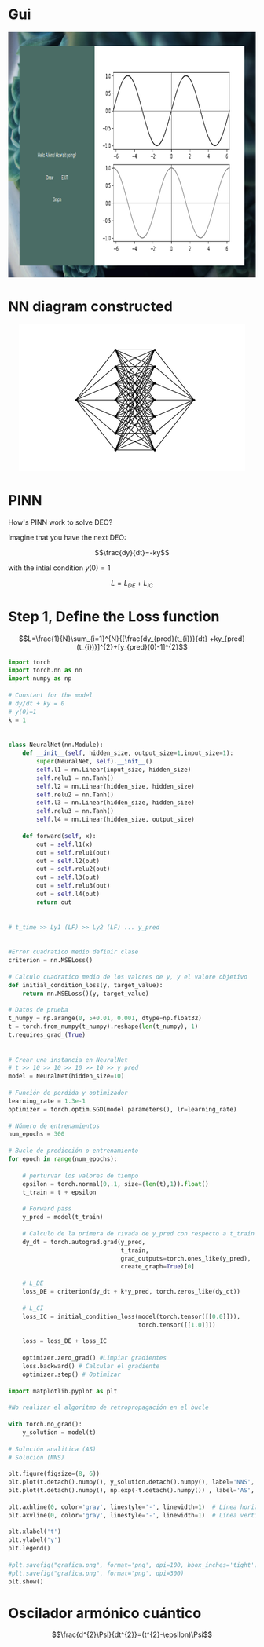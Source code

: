 # Gui 


<p align="center">
  <img width="900" height="500" src="gui.png">
</p>

# NN diagram constructed 

<p align="center">
  <img width="460" height="300" src="NN.png">
</p>

# PINN
How's PINN work to solve DEO?

Imagine that you have the next DEO: 

$$\frac{dy}{dt}=-ky$$ 

with the intial condition $y(0)=1$

$$L = L_{DE} + L_{IC}$$

# Step 1, Define the Loss function 

$$L=\frac{1}{N}\sum_{i=1}^{N}{[\frac{dy_{pred}(t_{i})}{dt}   +ky_{pred}(t_{i})}]^{2}+[y_{pred}(0)-1]^{2}$$


```python
import torch
import torch.nn as nn
import numpy as np

# Constant for the model
# dy/dt + ky = 0
# y(0)=1
k = 1


class NeuralNet(nn.Module):
    def __init__(self, hidden_size, output_size=1,input_size=1):
        super(NeuralNet, self).__init__()
        self.l1 = nn.Linear(input_size, hidden_size)
        self.relu1 = nn.Tanh()
        self.l2 = nn.Linear(hidden_size, hidden_size)
        self.relu2 = nn.Tanh()
        self.l3 = nn.Linear(hidden_size, hidden_size)
        self.relu3 = nn.Tanh()
        self.l4 = nn.Linear(hidden_size, output_size)

    def forward(self, x):
        out = self.l1(x)
        out = self.relu1(out)
        out = self.l2(out)
        out = self.relu2(out)
        out = self.l3(out)
        out = self.relu3(out)
        out = self.l4(out)
        return out


# t_time >> Ly1 (LF) >> Ly2 (LF) ... y_pred


#Error cuadratico medio definir clase
criterion = nn.MSELoss()

# Calculo cuadratico medio de los valores de y, y el valore objetivo
def initial_condition_loss(y, target_value):
    return nn.MSELoss()(y, target_value)

# Datos de prueba
t_numpy = np.arange(0, 5+0.01, 0.001, dtype=np.float32)
t = torch.from_numpy(t_numpy).reshape(len(t_numpy), 1)
t.requires_grad_(True)


# Crear una instancia en NeuralNet
# t >> 10 >> 10 >> 10 >> 10 >> y_pred
model = NeuralNet(hidden_size=10)

# Función de perdida y optimizador
learning_rate = 1.3e-1
optimizer = torch.optim.SGD(model.parameters(), lr=learning_rate)

# Número de entrenamientos
num_epochs = 300

# Bucle de predicción o entrenamiento
for epoch in range(num_epochs):

    # perturvar los valores de tiempo
    epsilon = torch.normal(0,.1, size=(len(t),1)).float()
    t_train = t + epsilon

    # Forward pass
    y_pred = model(t_train)

    # Calculo de la primera de rivada de y_pred con respecto a t_train
    dy_dt = torch.autograd.grad(y_pred,
                                t_train,
                                grad_outputs=torch.ones_like(y_pred),
                                create_graph=True)[0]

    # L_DE
    loss_DE = criterion(dy_dt + k*y_pred, torch.zeros_like(dy_dt))

    # L_CI
    loss_IC = initial_condition_loss(model(torch.tensor([[0.0]])),
                                     torch.tensor([[1.0]]))

    loss = loss_DE + loss_IC

    optimizer.zero_grad() #Limpiar gradientes
    loss.backward() # Calcular el gradiente 
    optimizer.step() # Optimizar 

import matplotlib.pyplot as plt

#No realizar el algoritmo de retropropagación en el bucle

with torch.no_grad():
    y_solution = model(t)

# Solución analitica (AS)
# Solución (NNS)

plt.figure(figsize=(8, 6))
plt.plot(t.detach().numpy(), y_solution.detach().numpy(), label='NNS', color='black')
plt.plot(t.detach().numpy(), np.exp(-t.detach().numpy()) , label='AS', color='gray', ls='--')

plt.axhline(0, color='gray', linestyle='-', linewidth=1)  # Línea horizontal en y=0
plt.axvline(0, color='gray', linestyle='-', linewidth=1)  # Línea vertical en x=0

plt.xlabel('t')
plt.ylabel('y')
plt.legend()

#plt.savefig("grafica.png", format='png', dpi=100, bbox_inches='tight')
#plt.savefig("grafica.png", format='png', dpi=300)
plt.show()
```
# Oscilador armónico cuántico 

$$\frac{d^{2}\Psi}{dt^{2}}=(t^{2}-\epsilon)\Psi$$
